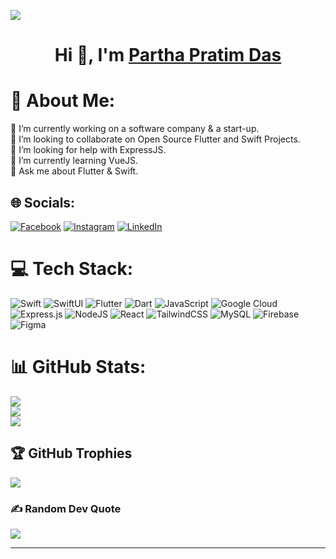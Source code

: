 ![](https://komarev.com/ghpvc/?username=partho14&style=flat-square&color=6699CC)

<h1 align="center"> Hi 👋, I'm <a href="https://www.youtube.com/channel/UC0FD2apauvegCcsvqIBceLA?sub_confirmation=1">Partha Pratim Das</a></h1>

# 💫 About Me:
🔭 I’m currently working on a software company & a start-up.<br>👯 I’m looking to collaborate on Open Source Flutter and Swift Projects.<br>🤝 I’m looking for help with ExpressJS.<br>🌱 I’m currently learning VueJS.<br>💬 Ask me about Flutter & Swift.


## 🌐 Socials:
[![Facebook](https://img.shields.io/badge/Facebook-%231877F2.svg?logo=Facebook&logoColor=white)](https://www.facebook.com/partho.das.58323?mibextid=LQQJ4d) [![Instagram](https://img.shields.io/badge/Instagram-%23E4405F.svg?logo=Instagram&logoColor=white)](https://www.instagram.com/partho__das) [![LinkedIn](https://img.shields.io/badge/LinkedIn-%230077B5.svg?logo=linkedin&logoColor=white)](https://www.linkedin.com/in/partha-pratim-253830136/)

# 💻 Tech Stack:
![Swift](https://img.shields.io/badge/swift-%230175C2.svg?style=flat&logo=swift&logoColor=orange) ![SwiftUI](https://img.shields.io/badge/SwiftUI-2788B2AC.svg?style=flat&logo=swift&logoColor=orange) ![Flutter](https://img.shields.io/badge/Flutter-%2302569B.svg?style=flat&logo=Flutter&logoColor=white) ![Dart](https://img.shields.io/badge/dart-%230175C2.svg?style=flat&logo=dart&logoColor=white)  ![JavaScript](https://img.shields.io/badge/javascript-%23323330.svg?style=flat&logo=javascript&logoColor=%23F7DF1E) ![Google Cloud](https://img.shields.io/badge/Google%20Cloud-%234285F4.svg?style=flat&logo=google-cloud&logoColor=white) ![Express.js](https://img.shields.io/badge/express.js-%23404d59.svg?style=flat&logo=express&logoColor=%2361DAFB) ![NodeJS](https://img.shields.io/badge/node.js-6DA55F?style=flat&logo=node.js&logoColor=white) ![React](https://img.shields.io/badge/react-%2320232a.svg?style=flat&logo=react&logoColor=%2361DAFB) ![TailwindCSS](https://img.shields.io/badge/tailwindcss-%2338B2AC.svg?style=flat&logo=tailwind-css&logoColor=white) ![MySQL](https://img.shields.io/badge/mysql-%2300f.svg?style=flat&logo=mysql&logoColor=white) ![Firebase](https://img.shields.io/badge/firebase-%23039BE5.svg?style=flat&logo=firebase)	![Figma](https://img.shields.io/badge/figma-%23F24E1E.svg?style=flat&logo=figma&logoColor=white)
# 📊 GitHub Stats:
![](https://github-readme-stats.vercel.app/api?username=partho14&theme=onedark&hide_border=false&include_all_commits=true&count_private=true)<br/>
![](https://github-readme-streak-stats.herokuapp.com/?user=partho14&theme=onedark&hide_border=false)<br/>
![](https://github-readme-stats.vercel.app/api/top-langs/?username=partho14&theme=onedark&hide_border=false&include_all_commits=true&count_private=true&layout=compact)

## 🏆 GitHub Trophies
![](https://github-profile-trophy.vercel.app/?username=partho14&theme=onedark&no-frame=false&no-bg=true&margin-w=4)

### ✍️ Random Dev Quote
![](https://quotes-github-readme.vercel.app/api?type=horizontal&theme=tokyonight)

---
<!-- [![](https://visitcount.itsvg.in/api?id=partho14&icon=8&color=0)](https://visitcount.itsvg.in) -->

<!-- Proudly created with GPRM ( https://gprm.itsvg.in ) -->
